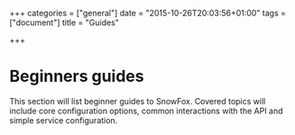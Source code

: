 +++
categories = ["general"]
date = "2015-10-26T20:03:56+01:00"
tags = ["document"]
title = "Guides"

+++

Beginners guides
================
This section will list beginner guides to SnowFox.
Covered topics will include core configuration options, common interactions
with the API and simple service configuration.
